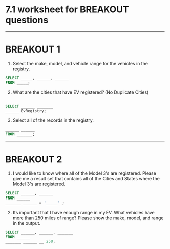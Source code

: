 
# 7.1 worksheet for BREAKOUT questions

---

# BREAKOUT 1

1. Select the make, model, and vehicle range for the vehicles in the registry. 
```SQL
SELECT _____, ______, ______
FROM _____;

```
2. What are the cities that have EV registered? (No Duplicate Cities)
```SQL

SELECT ______ _______
______ EvRegistry;

```
3. Select all of the records in the registry. 
```SQL
______ ______
FROM _______;

```

---

# BREAKOUT 2

1. I would like to know where all of the Model 3's are registered. Please give me a result set that contains all of the Cities and States where the Model 3's are registered. 

```SQL
SELECT ______, ______
FROM ______
_______ ______ = '_____' ;

```
2. Its important that I have enough range in my EV. What vehicles have more than 250 miles of range? Please show the make, model, and range in the output. 

```SQL
SELECT ______, ______, _______
FROM ______
_______ ______ __ 250;


```